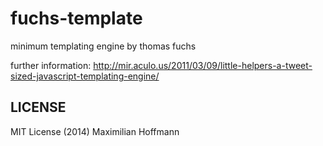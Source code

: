 # fuchs-template
minimum templating engine by thomas fuchs

further information: http://mir.aculo.us/2011/03/09/little-helpers-a-tweet-sized-javascript-templating-engine/

## LICENSE

MIT License (2014) Maximilian Hoffmann
